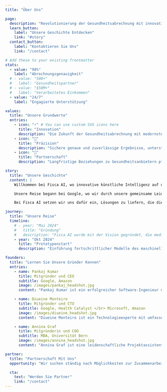 ```yaml
---
title: "Über Uns"

page:
  description: "Revolutionierung der Gesundheitsabrechnung mit innovativen KI-Lösungen"
  learn_button:
    label: "Unsere Geschichte Entdecken"
    link: "#story"
  contact_button:
    label: "Kontaktieren Sie Uns"
    link: "/contact"

# Add these to your existing frontmatter
stats:
  - value: "98%"
    label: "Abrechnungsgenauigkeit"
  # - value: "500+"
  #   label: "Gesundheitspartner"
  # - value: "$50M+"
  #   label: "Verarbeitetes Einkommen"
  - value: "24/7"
    label: "Engagierte Unterstützung"

values:
  title: "Unsere Grundwerte"
  entries:
    - icon: "⚡" # You can use custom SVG icons here
      title: "Innovation"
      description: "Die Zukunft der Gesundheitsabrechnung mit modernster KI-Technologie vorantreiben."
    - icon: "🎯"
      title: "Präzision"
      description: "Sichere genaue und zuverlässige Ergebnisse, unterstützt von fortschrittlichen Algorithmen des maschinellen Lernens."
    - icon: "🤝"
      title: "Partnerschaft"
      description: "Langfristige Beziehungen zu Gesundheitsanbietern pflegen, um das Management des Einnahmenzyklus zu verbessern."

story:
  title: "Unsere Geschichte"
  content: |
    Willkommen bei Fisca AI, wo innovative künstliche Intelligenz auf die komplexe Welt der medizinischen Abrechnung trifft. Gegründet im Jahr 2024, ist es unsere Mission, die Abrechnungsprozesse zu optimieren und zu revolutionieren, um die Gesundheitsdienste für Anbieter und Patienten effizienter zu gestalten.</br>

    Unsere Reise begann bei Google, wo wir durch unsere gemeinsame Leidenschaft für die Nutzung von Technologie zur Schaffung bedeutender Veränderungen verbunden wurden. Wir erkannten das immense Potenzial von KI, um die Gesundheitsbranche zu transformieren, und kombinierten unser Fachwissen, um Fisca AI zu gründen—ein Unternehmen, das sich der Innovation und Exzellenz in der medizinischen Abrechnung verschrieben hat.</br>

    Bei Fisca AI setzen wir uns dafür ein, Lösungen zu liefern, die die Abrechnung vereinfachen, die Genauigkeit erhöhen und letztendlich das Gesundheitswesen für alle Beteiligten verbessern.

journey:
  title: "Unsere Reise"
  timeline:
    # - year: "Mai 2024"
    #   title: "Gründung"
    #   description: "Fisca AI wurde mit der Vision gegründet, die medizinische Abrechnung zu transformieren."
    - year: "Okt 2024"
      title: "Prototypenstart"
      description: "Einführung fortschrittlicher Modelle des maschinellen Lernens für prädiktive Abrechnungsanalysen."

founders:
  title: "Lernen Sie Unsere Gründer Kennen"
  entries:
    - name: Pankaj Kumar
      title: Mitgründer und CEO
      subtitle: Google, Amazon
      image: /images/pankaj_headshot.jpg
      content: "Pankaj Kumar ist ein erfolgreicher Software-Ingenieur mit einem soliden Leistungsausweis bei führenden Technologieunternehmen wie Google, Amazon und Directi. Als Mitgründer von Fisca AI steht er an der Spitze der Innovation in skalierbaren Gesundheitslösungen. Mit Fachkenntnissen in C, C++ und Java sowie einem Abschluss von der Shanmugha Arts Science Technology and Research Academy setzt sich Pankaj dafür ein, modernste Technologien zu nutzen, um bedeutende Ergebnisse zu erzielen."

    - name: Diueine Monteiro
      title: Mitgründer und CTO
      subtitle: Google, Health Catalyst </br> Microsoft, Amazon
      image: /images/diueine_headshot.jpg
      content: "Diueine Monteiro ist ein Technologieexperte mit umfassender Erfahrung in verteilten Systemen, Abfrageverständnis und Modellqualität. Mit Erfahrungen bei Branchenführern wie Google, Microsoft und Amazon hat er zahlreiche innovative Projekte in den Bereichen Datenaufnahme, Gesundheitswesen und maschinelles Lernen geleitet. Als Mitgründer von Fisca AI setzt sich Diueine dafür ein, Innovationen im Gesundheitswesen voranzutreiben."

    - name: Annina Graf
      title: Mitgründerin und COO
      subtitle: MBA, Universität Bern
      image: /images/annina_headshot.jpg
      content: "Annina Graf ist eine leidenschaftliche Projektassistentin, die aktiv zur dynamischen Startup-Ökosystem in der Schweiz beiträgt. Mit einem MBA und umfangreicher Erfahrung in Projektmanagement, Gemeinschaftsengagement und finanzieller Aufsicht bringt sie wertvolle Expertise in das Fisca-Team ein. Getrieben von ihrer Leidenschaft für Innovation möchte Annina nicht nur einen bedeutenden Einfluss ausüben, sondern auch ihre unternehmerische Vision verwirklichen."

partner:
  title: "Partnerschaft Mit Uns"
  opportunity: "Wir suchen ständig nach Möglichkeiten zur Zusammenarbeit mit gleichgesinnten Organisationen, die unsere Vision teilen. Wenn Sie daran interessiert sind, Partnerschaftsmöglichkeiten zu erkunden oder mehr darüber zu erfahren, was wir gemeinsam erreichen können, zögern Sie bitte nicht, uns zu kontaktieren.</br> Vielen Dank, dass Sie Fisca AI in Betracht ziehen. Wir freuen uns darauf, neue Möglichkeiten gemeinsam zu entdecken!"

  cta:
    text: "Werden Sie Partner"
    link: "/contact"
---
```

